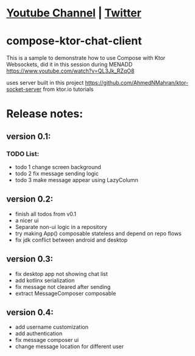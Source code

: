 # [Youtube Channel](https://youtube.com/AhmedNMahran) | [Twitter](https://twitter.com/AhmedNMahran)
# compose-ktor-chat-client
This is a sample to demonstrate how to use Compose with Ktor Websockets, did it in this session during MENADD https://www.youtube.com/watch?v=QL3Jk_RZqO8

uses server built in this project https://github.com/AhmedNMahran/ktor-socket-server from ktor.io tutorials

# Release notes:
## version 0.1:
### TODO List:
- todo 1 change screen background
- todo 2 fix message sending logic
- todo 3 make message appear using LazyColumn


## version 0.2:
- finish all todos from v0.1
- a nicer ui
- Separate non-ui logic in a repository
- try making App() composable stateless and depend on repo flows
- fix jdk conflict between android and desktop

## version 0.3:
- fix desktop app not showing chat list
- add kotlinx serialization
- fix message not cleared after sending
- extract MessageComposer composable

## version 0.4:
- add username customization
- add authentication
- fix message composer ui
- change message location for different user
